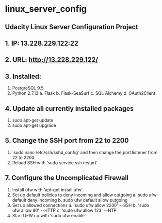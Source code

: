 # linux_server_config
## Udacity Linux Server Configuration Project
## 1. IP: 13.228.229.122:22
## 2. URL: http://13.228.229.122/
## 3. Installed:
  1. PostgreSQL 9.5
  2. Python 2.7.12
    a. Flask
    b. Flask-SeaSurf
    c. SQL Alchemy
    d. OAuth2Client
## 4. Update all currently installed packages
1. sudo apt-get update
2. sudo apt-get upgrade

## 5. Change the SSH port from 22 to 2200
1. 'sudo nano /etc/ssh/sshd_config' and then change the port listener from 22 to 2200
2. Reload SSH with 'sudo service ssh restart'

## 7. Configure the Uncomplicated Firewall
1. Install ufw with 'apt-get install ufw'
2. Set up default policies to deny incoming and allow outgoing
  a. sudo ufw default deny incoming
  b. sudo ufw default allow outgoing
3. Set up allowed connections
  a. 'sudo ufw allow 2200' --SSH
  b. 'sudo ufw allow 80' --HTTP
  c. 'sudo ufw allow 123' --NTP
4. Start UFW up with 'sudo ufw enable'

